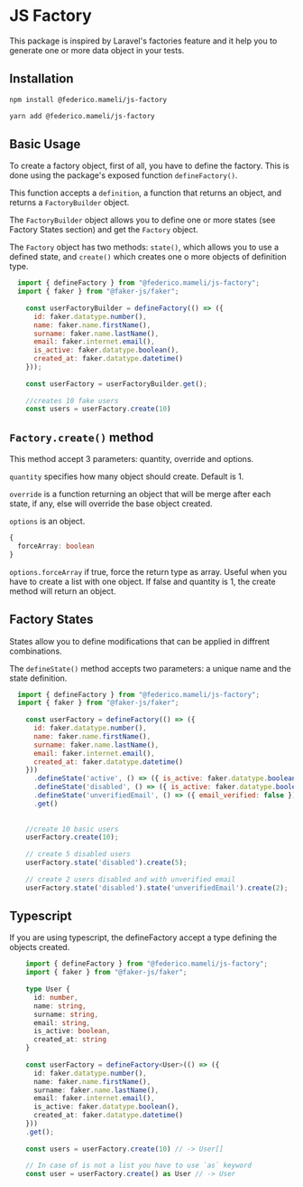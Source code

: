 # JS Factory
This package is inspired by Laravel's factories feature and it help you to generate one or more data object in your tests.

## Installation 
```bash
npm install @federico.mameli/js-factory
```
```bash
yarn add @federico.mameli/js-factory
```

## Basic Usage

To create a factory object, first of all, you have to define the factory. 
This is done using the package's exposed function `defineFactory()`.

This function accepts a `definition`, a function that returns an object, and returns a `FactoryBuilder` object.

The `FactoryBuilder` object allows you to define one or more states (see Factory States section) and get the `Factory` object.

The `Factory` object has two methods: `state()`, which allows you to use a defined state, 
and `create()` which creates one o more objects of definition type.

```js
  import { defineFactory } from "@federico.mameli/js-factory";
  import { faker } from "@faker-js/faker";
  
    const userFactoryBuilder = defineFactory(() => ({
      id: faker.datatype.number(),
      name: faker.name.firstName(),
      surname: faker.name.lastName(),
      email: faker.internet.email(),
      is_active: faker.datatype.boolean(),
      created_at: faker.datatype.datetime()
    }));
    
    const userFactory = userFactoryBuilder.get();
    
    //creates 10 fake users
    const users = userFactory.create(10)
```

## `Factory.create()` method
This method accept 3 parameters: quantity, override and options.

`quantity` specifies how many object should create. Default is 1.

`override` is a function returning an object that will be merge after each state, if any, else will override the base object created.

`options` is an object. 

```typescript
{
  forceArray: boolean
}
```

`options.forceArray` if true, force the return type as array. 
Useful when you have to create a list with one object. 
If false and quantity is 1, the create method will return an object.

## Factory States
States allow you to define modifications that can be applied in diffrent combinations.

The `defineState()` method accepts two parameters: a unique name and the state definition. 

```js
  import { defineFactory } from "@federico.mameli/js-factory";
  import { faker } from "@faker-js/faker";
  
    const userFactory = defineFactory(() => ({
      id: faker.datatype.number(),
      name: faker.name.firstName(),
      surname: faker.name.lastName(),
      email: faker.internet.email(),
      created_at: faker.datatype.datetime()
    }))
      .defineState('active', () => ({ is_active: faker.datatype.boolean() }))
      .defineState('disabled', () => ({ is_active: faker.datatype.boolean() }))
      .defineState('unverifiedEmail', () => ({ email_verified: false }))
      .get()
    
    
    //create 10 basic users 
    userFactory.create(10);
    
    // create 5 disabled users
    userFactory.state('disabled').create(5);
    
    // create 2 users disabled and with unverified email
    userFactory.state('disabled').state('unverifiedEmail').create(2);
```

## Typescript
If you are using typescript, the defineFactory accept a type defining the objects created.

```ts
    import { defineFactory } from "@federico.mameli/js-factory";
    import { faker } from "@faker-js/faker";
    
    type User {
      id: number,
      name: string,
      surname: string,
      email: string,
      is_active: boolean,
      created_at: string
    }
  
    const userFactory = defineFactory<User>(() => ({
      id: faker.datatype.number(),
      name: faker.name.firstName(),
      surname: faker.name.lastName(),
      email: faker.internet.email(),
      is_active: faker.datatype.boolean(),
      created_at: faker.datatype.datetime()
    }))
    .get();
    
    const users = userFactory.create(10) // -> User[]
    
    // In case of is not a list you have to use `as` keyword
    const user = userFactory.create() as User // -> User

```



